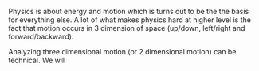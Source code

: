 Physics is about energy and motion which is turns out to be the the basis for everything else. A lot of what makes physics hard at higher level is the fact that motion occurs in 3 dimension of space (up/down, left/right and forward/backward). 

Analyzing three dimensional motion (or 2 dimensional motion) can be technical. We will 